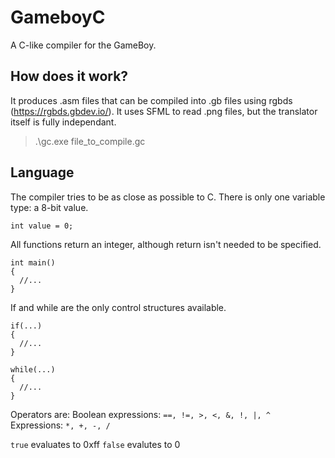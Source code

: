 # GameboyC
A C-like compiler for the GameBoy. 

## How does it work?
It produces .asm files that can be compiled into .gb files using rgbds (https://rgbds.gbdev.io/). It uses SFML to read .png files, but the translator itself is fully independant.

> .\gc.exe file_to_compile.gc

## Language
The compiler tries to be as close as possible to C. 
There is only one variable type: a 8-bit value.
```
int value = 0;
```
All functions return an integer, although return isn't needed to be specified.
```
int main()
{
  //...
}
```
If and while are the only control structures available.
```
if(...)
{
  //...
}

while(...)
{
  //...
}
```
Operators are:
Boolean expressions: `==, !=, >, <, &, !, |, ^`
Expressions: `*, +, -, /`

`true` evaluates to 0xff
`false` evalutes to 0
